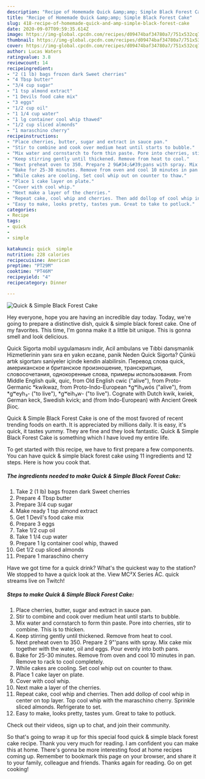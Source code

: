 ```yaml
---
description: "Recipe of Homemade Quick &amp;amp; Simple Black Forest Cake"
title: "Recipe of Homemade Quick &amp;amp; Simple Black Forest Cake"
slug: 418-recipe-of-homemade-quick-and-amp-simple-black-forest-cake
date: 2020-09-07T09:59:35.614Z
image: https://img-global.cpcdn.com/recipes/d09474baf34780a7/751x532cq70/quick-simple-black-forest-cake-recipe-main-photo.jpg
thumbnail: https://img-global.cpcdn.com/recipes/d09474baf34780a7/751x532cq70/quick-simple-black-forest-cake-recipe-main-photo.jpg
cover: https://img-global.cpcdn.com/recipes/d09474baf34780a7/751x532cq70/quick-simple-black-forest-cake-recipe-main-photo.jpg
author: Lucas Waters
ratingvalue: 3.8
reviewcount: 14
recipeingredient:
- "2 (1 lb) bags frozen dark Sweet cherries"
- "4 Tbsp butter"
- "3/4 cup sugar"
- "1 tsp almond extract"
- "1 Devils food cake mix"
- "3 eggs"
- "1/2 cup oil"
- "1 1/4 cup water"
- "1 lg container cool whip thawed"
- "1/2 cup sliced almonds"
- "1 maraschino cherry"
recipeinstructions:
- "Place cherries, butter, sugar and extract in sauce pan."
- "Stir to combine and cook over medium heat until starts to bubble."
- "Mix water and cornstarch to form thin paste. Pore into cherries, stir to combine. This is to thicken."
- "Keep stirring gently until thickened. Remove from heat to cool."
- "Next preheat oven to 350. Prepare 2 9&#34;&#39;pans with spray. Mix cake mix together with the water, oil and eggs. Pour evenly into both pans."
- "Bake for 25-30 minutes. Remove from oven and cool 10 minutes in pan. Remove to rack to cool completely."
- "While cakes are cooling. Set cool whip out on counter to thaw."
- "Place 1 cake layer on plate."
- "Cover with cool whip."
- "Next make a layer of the cherries."
- "Repeat cake, cool whip and cherries. Then add dollop of cool whip in center on top layer. Top cool whip with the maraschino cherry. Sprinkle sliced almonds. Refrigerate to set."
- "Easy to make, looks pretty, tastes yum. Great to take to potluck."
categories:
- Recipe
tags:
- quick
- 
- simple

katakunci: quick  simple 
nutrition: 228 calories
recipecuisine: American
preptime: "PT29M"
cooktime: "PT46M"
recipeyield: "4"
recipecategory: Dinner

---
```



![Quick &amp; Simple Black Forest Cake](https://img-global.cpcdn.com/recipes/d09474baf34780a7/751x532cq70/quick-simple-black-forest-cake-recipe-main-photo.jpg)

Hey everyone, hope you are having an incredible day today. Today, we're going to prepare a distinctive dish, quick &amp; simple black forest cake. One of my favorites. This time, I'm gonna make it a little bit unique. This is gonna smell and look delicious.

Quick Sigorta mobil uygulamasını indir, Acil ambulans ve Tıbbi danışmanlık Hizmetlerinin yanı sıra en yakın eczane, panik Neden Quick Sigorta? Çünkü artık sigortanı saniyeler içinde kendin alabilirsin. Перевод слова quick, американское и британское произношение, транскрипция, словосочетания, однокоренные слова, примеры использования. From Middle English quik, quic, from Old English cwic (&#34;alive&#34;), from Proto-Germanic *kwikwaz, from Proto-Indo-European *gʷih₃wós (&#34;alive&#34;), from *gʷeyh₃- (&#34;to live&#34;), *gʷeih₃w- (&#34;to live&#34;). Cognate with Dutch kwik, kwiek, German keck, Swedish kvick; and (from Indo-European) with Ancient Greek βίος.

Quick &amp; Simple Black Forest Cake is one of the most favored of recent trending foods on earth. It is appreciated by millions daily. It is easy, it's quick, it tastes yummy. They are fine and they look fantastic. Quick &amp; Simple Black Forest Cake is something which I have loved my entire life.


To get started with this recipe, we have to first prepare a few components. You can have quick &amp; simple black forest cake using 11 ingredients and 12 steps. Here is how you cook that.

<!--inarticleads1-->

##### The ingredients needed to make Quick &amp; Simple Black Forest Cake:

1. Take 2 (1 lb) bags frozen dark Sweet cherries
1. Prepare 4 Tbsp butter
1. Prepare 3/4 cup sugar
1. Make ready 1 tsp almond extract
1. Get 1 Devil&#39;s food cake mix
1. Prepare 3 eggs
1. Take 1/2 cup oil
1. Take 1 1/4 cup water
1. Prepare 1 lg container cool whip, thawed
1. Get 1/2 cup sliced almonds
1. Prepare 1 maraschino cherry


Have we got time for a quick drink? What&#39;s the quickest way to the station? We stopped to have a quick look at the. View MC²X Series AC. quick streams live on Twitch! 

<!--inarticleads2-->

##### Steps to make Quick &amp; Simple Black Forest Cake:

1. Place cherries, butter, sugar and extract in sauce pan.
1. Stir to combine and cook over medium heat until starts to bubble.
1. Mix water and cornstarch to form thin paste. Pore into cherries, stir to combine. This is to thicken.
1. Keep stirring gently until thickened. Remove from heat to cool.
1. Next preheat oven to 350. Prepare 2 9&#34;&#39;pans with spray. Mix cake mix together with the water, oil and eggs. Pour evenly into both pans.
1. Bake for 25-30 minutes. Remove from oven and cool 10 minutes in pan. Remove to rack to cool completely.
1. While cakes are cooling. Set cool whip out on counter to thaw.
1. Place 1 cake layer on plate.
1. Cover with cool whip.
1. Next make a layer of the cherries.
1. Repeat cake, cool whip and cherries. Then add dollop of cool whip in center on top layer. Top cool whip with the maraschino cherry. Sprinkle sliced almonds. Refrigerate to set.
1. Easy to make, looks pretty, tastes yum. Great to take to potluck.


Check out their videos, sign up to chat, and join their community. 

So that's going to wrap it up for this special food quick &amp; simple black forest cake recipe. Thank you very much for reading. I am confident you can make this at home. There's gonna be more interesting food at home recipes coming up. Remember to bookmark this page on your browser, and share it to your family, colleague and friends. Thanks again for reading. Go on get cooking!
